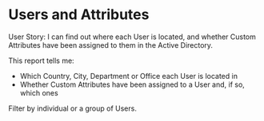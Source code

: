 # Users and Attributes

User Story: I can find out where each User is located, and whether Custom Attributes have been assigned to them in the Active Directory.

This report tells me: 

- Which Country, City, Department or Office each User is located in
- Whether Custom Attributes have been assigned to a User and, if so, which ones

Filter by individual or a group of Users. 
